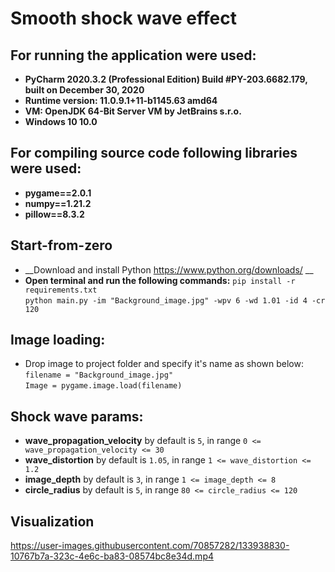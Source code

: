 # Smooth shock wave effect

## For running the application were used:
* __PyCharm 2020.3.2 (Professional Edition) Build #PY-203.6682.179, built on December 30, 2020__
* __Runtime version: 11.0.9.1+11-b1145.63 amd64__
* __VM: OpenJDK 64-Bit Server VM by JetBrains s.r.o.__
* __Windows 10 10.0__

## For compiling source code following libraries were used:
* __pygame==2.0.1__ 
* __numpy==1.21.2__
* __pillow==8.3.2__

## Start-from-zero
* __Download and install Python https://www.python.org/downloads/ __
* __Open terminal and run the following commands:__
`pip install -r requirements.txt`\
`python main.py -im "Background_image.jpg" -wpv 6 -wd 1.01 -id 4 -cr 120`
 

## Image loading:
* Drop image to project folder and specify it's name as shown below: \
`filename = "Background_image.jpg"` \
`Image = pygame.image.load(filename)`


## Shock wave params:

* __wave_propagation_velocity__ by default is `5`, in range `0 <= wave_propagation_velocity <= 30`
* __wave_distortion__ by default is `1.05`, in range `1 <= wave_distortion <= 1.2`
* __image_depth__ by default is `3`, in range `1 <= image_depth <= 8`
* __circle_radius__ by default is `5`, in range `80 <= circle_radius <= 120`

## Visualization




https://user-images.githubusercontent.com/70857282/133938830-10767b7a-323c-4e6c-ba83-08574bc8e34d.mp4


